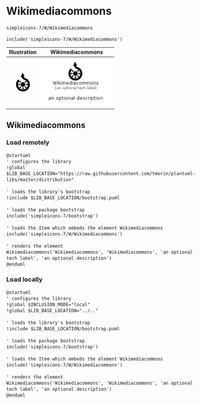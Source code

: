 # Wikimediacommons


```text
simpleicons-7/W/Wikimediacommons
```

```text
include('simpleicons-7/W/Wikimediacommons')
```



| Illustration | Wikimediacommons |
| :---: | :---: |
| ![illustration for Illustration](../../simpleicons-7/W/Wikimediacommons.png) | ![illustration for Wikimediacommons](../../simpleicons-7/W/Wikimediacommons.Local.png) |




## Wikimediacommons

### Load remotely
```plantuml
@startuml
' configures the library
!global $LIB_BASE_LOCATION="https://raw.githubusercontent.com/tmorin/plantuml-libs/master/distribution"

' loads the library's bootstrap
!include $LIB_BASE_LOCATION/bootstrap.puml

' loads the package bootstrap
include('simpleicons-7/bootstrap')

' loads the Item which embeds the element Wikimediacommons
include('simpleicons-7/W/Wikimediacommons')

' renders the element
Wikimediacommons('Wikimediacommons', 'Wikimediacommons', 'an optional tech label', 'an optional description')
@enduml
```

### Load locally
```plantuml
@startuml
' configures the library
!global $INCLUSION_MODE="local"
!global $LIB_BASE_LOCATION="../.."

' loads the library's bootstrap
!include $LIB_BASE_LOCATION/bootstrap.puml

' loads the package bootstrap
include('simpleicons-7/bootstrap')

' loads the Item which embeds the element Wikimediacommons
include('simpleicons-7/W/Wikimediacommons')

' renders the element
Wikimediacommons('Wikimediacommons', 'Wikimediacommons', 'an optional tech label', 'an optional description')
@enduml
```

